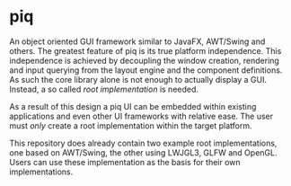 # piq
An object oriented GUI framework similar to JavaFX, AWT/Swing and others. The greatest feature of piq is its true platform independence. This independence is achieved by decoupling the window creation, rendering and input querying from the layout engine and the component definitions. As such the core library alone is not enough to actually display a GUI. Instead, a so called *root implementation* is needed. 

As a result of this design a piq UI can be embedded within existing applications and even other UI frameworks with relative ease. The user must *only* create a root implementation within the target platform.


This repository does already contain two example root implementations, one based on AWT/Swing, the other using LWJGL3, GLFW and OpenGL. Users can use these implementation as the basis for their own implementations.
